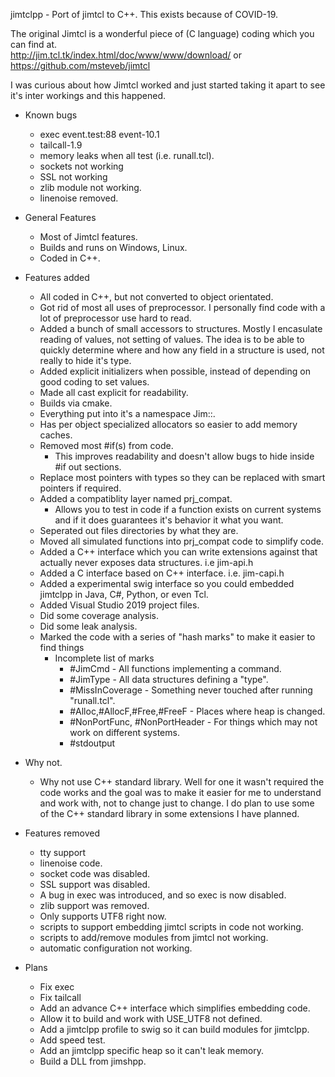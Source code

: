 jimtclpp - Port of jimtcl to C++.  This exists because of COVID-19.

The original Jimtcl is a wonderful piece of (C language) coding which you can find at.  
http://jim.tcl.tk/index.html/doc/www/www/download/
or
https://github.com/msteveb/jimtcl

I was curious about how Jimtcl worked and just started taking it apart to 
see it's inter workings and this happened.

* Known bugs
	* exec event.test:88   event-10.1
	* tailcall-1.9
	* memory leaks when all test (i.e. runall.tcl).
	* sockets not working
	* SSL not working
	* zlib module not working.
	* linenoise removed.

* General Features
	* Most of Jimtcl features.
	* Builds and runs on Windows, Linux.
	* Coded in C++.

* Features added
	* All coded in C++, but not converted to object orientated.
	* Got rid of most all uses of preprocessor.  I personally find code 
	with a lot of preprocessor use hard to read.
	* Added a bunch of small accessors to structures.  Mostly I encasulate
	reading of values, not setting of values.  The idea is to be able to
	quickly determine where and how any field in a structure is used, not
	really to hide it's type.
	* Added explicit initializers when possible, instead of depending on 
	good coding to set values.
	* Made all cast explicit for readability.
	* Builds via cmake.
	* Everything put into it's a namespace Jim::.
	* Has per object specialized allocators so easier to add memory caches.
	* Removed most #if(s) from code. 
		* This improves readability and doesn't allow bugs to hide inside 
		#if out sections.
	* Replace most pointers with types so they can be replaced with smart
	pointers if required.
	* Added a compatiblity layer named prj_compat.
		* Allows you to test in code if a function exists on current 
		systems and if it does guarantees it's behavior it what you want.
	* Seperated out files directories by what they are.
	* Moved all simulated functions into prj_compat code to simplify 
		code.
	* Added a C++ interface which you can write extensions against that
		actually never exposes data structures.  i.e jim-api.h
	* Added a C interface based on C++ interface. i.e. jim-capi.h
	* Added a experimental swig interface so you could embedded jimtclpp 
	in Java, C#, Python, or even Tcl.
	* Added Visual Studio 2019 project files.
	* Did some coverage analysis.
	* Did some leak analysis.
	* Marked the code with a series of "hash marks" to make it easier to 
	find things
		* Incomplete list of marks
			* #JimCmd - All functions implementing a command.
			* #JimType - All data structures defining a "type".
			* #MissInCoverage - Something never touched after running "runall.tcl".
			* #Alloc,#AllocF,#Free,#FreeF - Places where heap is changed.
			* #NonPortFunc, #NonPortHeader - For things which may not work on different 
				systems.
			* #stdoutput 

* Why not.
	* Why not use C++ standard library.  Well for one it wasn't required the code
	works and the goal was to make it easier for me to understand and work 
	with, not to change just to change.  I do plan to use some of the C++ 
	standard library in some extensions I have planned.

* Features removed
	* tty support 
	* linenoise code.
	* socket code was disabled.
	* SSL support was disabled.
	* A bug in exec was introduced, and so exec is now disabled.
	* zlib support was removed.
	* Only supports UTF8 right now.
	* scripts to support embedding jimtcl scripts in code not working.
	* scripts to add/remove modules from jimtcl not working.
	* automatic configuration not working.

* Plans
	* Fix exec
	* Fix tailcall
	* Add an advance C++ interface which simplifies embedding code.
	* Allow it to build and work with USE_UTF8 not defined.
	* Add a jimtclpp profile to swig so it can build modules for jimtclpp.
	* Add speed test.
	* Add an jimtclpp specific heap so it can't leak memory.
	* Build a DLL from jimshpp.